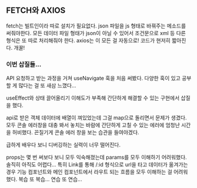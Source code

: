 
## FETCH와 AXIOS

fetch는 빌트인이라 따로 설치가 필요없다.
json 파일을 js 형태로 바꿔주는 메소드를 써줘야한다.
모든 데이터 파일 형태가 json이 아닐 수 있어서 조건문으로 xml 등 다른 형식은 또 따로 처리해줘야 한다.
axios는 이 모든 걸 자동으로! 코드가 현저히 짧아진다. 개꿀!

### 이번 삽질들...

API 요청하고 받는 과정을 거쳐 useNavigate 훅을 처음 써봤다. 다양한 훅이 있고 공부할 게 많다는 걸 또 새삼 느꼈다...  

useEffect와 상태 끌어올리기 이해도가 부족해 간단하게 해결할 수 있는 구현에서 삽질을 했다.  

api로 받은 객체 데이터에 배열이 껴있었는데 그걸 map으로 돌리면서 문제가 생겼다. 모두 콘솔 에러창을 대충 봐서 놓치는 바람에 간단하게 고칠 수 있는 에러에 엄청난 시간을 허비했다. 끈질기게 콘솔 에러 창을 보는 습관을 들여야겠다.  

급하게 배우다 보니 디버깅하는 실력이 너무 떨어진다.  

props는 몇 번 써보다 보니 모두 익숙해졌는데 params를 모두 이해하기 어려워했다. 솔직히 아직도 어렵다... 특히 Link를 통해 /:id 형식으로 url을 타고 데이터가 옮겨가는 경우 기능 컴포넌트와 메인 컴포넌트에서 라우트 되는 흐름을 모두 이해하는 걸 어려워했다. 복습 또 복습... 연습 또 연습...